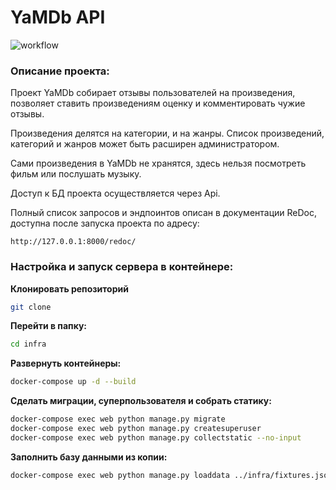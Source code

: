 # YaMDb API
![workflow](https://github.com/sHvostom/yamdb_final/actions/workflows/yamdb_workflow.yml/badge.svg?branch=master&event=push)

### Описание проекта:

Проект YaMDb собирает отзывы пользователей на произведения, позволяет ставить произведениям оценку и комментировать чужие отзывы.

Произведения делятся на категории, и на жанры. Список произведений, категорий и жанров может быть расширен администратором.

Сами произведения в YaMDb не хранятся, здесь нельзя посмотреть фильм или послушать музыку.

Доступ к БД проекта осуществляется через Api.

Полный список запросов и эндпоинтов описан в документации ReDoc, доступна после запуска проекта по адресу:
```
http://127.0.0.1:8000/redoc/
```

### Настройка и запуск сервера в контейнере:
**Клонировать репозиторий**
```bash
git clone
```
**Перейти в папку:**
```bash
cd infra
```
**Развернуть контейнеры:**
```bash
docker-compose up -d --build
```

**Сделать миграции, суперпользователя и собрать статику:**
```bash
docker-compose exec web python manage.py migrate
docker-compose exec web python manage.py createsuperuser
docker-compose exec web python manage.py collectstatic --no-input
```

**Заполнить базу данными из копии:**
```bash
docker-compose exec web python manage.py loaddata ../infra/fixtures.json
```

